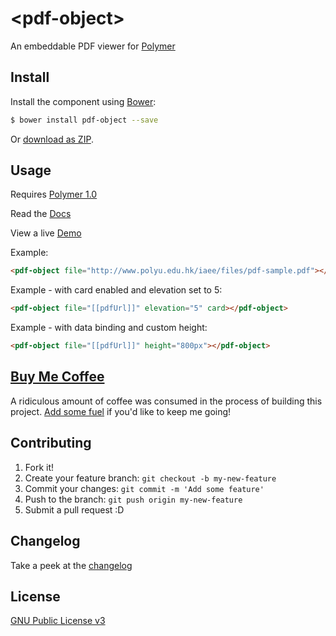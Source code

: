 # &lt;pdf-object&gt;

An embeddable PDF viewer for [Polymer](https://www.polymer-project.org/1.0/)


## Install

Install the component using [Bower](http://bower.io/):

```sh
$ bower install pdf-object --save
```

Or [download as ZIP](https://github.com/jamrizzi/pdf-object/archive/v1.0.0.zip).


## Usage

Requires [Polymer 1.0](https://www.polymer-project.org/1.0/)

Read the [Docs](http://jamrizzi.github.io/pdf-object)

View a live [Demo](http://jamrizzi.github.io/pdf-object)

Example:
```html
<pdf-object file="http://www.polyu.edu.hk/iaee/files/pdf-sample.pdf"></pdf-object>
```

Example - with card enabled and elevation set to 5:
```html
<pdf-object file="[[pdfUrl]]" elevation="5" card></pdf-object>
```

Example - with data binding and custom height:
```html
<pdf-object file="[[pdfUrl]]" height="800px"></pdf-object>
```


## [Buy Me Coffee](http://jamrizzi.com/buy-me-coffee)

A ridiculous amount of coffee was consumed in the process of building this project. [Add some fuel](//jamrizzi.com/buy-me-coffee) if you'd like to keep me going!


## Contributing

1. Fork it!
2. Create your feature branch: `git checkout -b my-new-feature`
3. Commit your changes: `git commit -m 'Add some feature'`
4. Push to the branch: `git push origin my-new-feature`
5. Submit a pull request :D


## Changelog

Take a peek at the [changelog](CHANGELOG.md)


## License

[GNU Public License v3](LICENSE)
